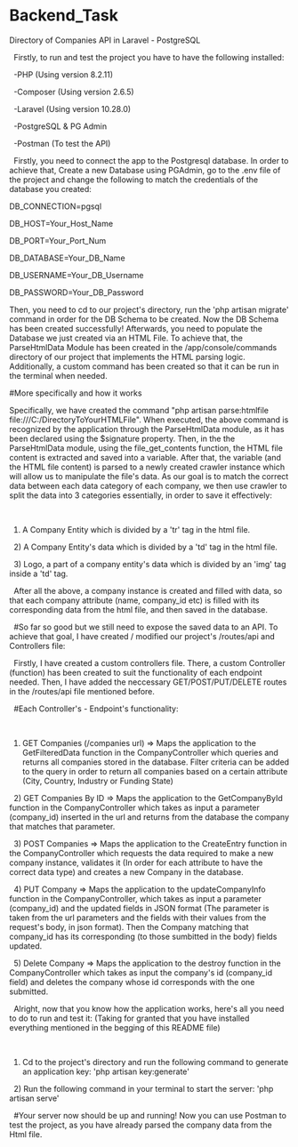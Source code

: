 # Backend_Task
Directory of Companies API in Laravel - PostgreSQL



&nbsp;
Firstly, to run and test the project you have to have the following installed: 


&nbsp;
-PHP (Using version 8.2.11)

&nbsp;
-Composer (Using version 2.6.5)

&nbsp;
-Laravel (Using version 10.28.0)

&nbsp;
-PostgreSQL & PG Admin 

&nbsp;
-Postman (To test the API)




&nbsp;
Firstly, you need to connect the app to the Postgresql database. In order to achieve that, Create a new Database using PGAdmin, go to the .env file of the project and change the following to match the credentials 
of the database you created:
&nbsp;

DB_CONNECTION=pgsql
&nbsp;

DB_HOST=Your_Host_Name
&nbsp;

DB_PORT=Your_Port_Num
&nbsp;

DB_DATABASE=Your_DB_Name
&nbsp;

DB_USERNAME=Your_DB_Username
&nbsp;

DB_PASSWORD=Your_DB_Password
&nbsp;

Then, you need to cd to our project's directory, run the 'php artisan migrate' command in order for the DB Schema to be created. Now the DB Schema has been created successfully!
Afterwards, you need to populate the Database we just created via an HTML File. To achieve that, the ParseHtmlData Module has been created in the /app/console/commands directory of our project that implements the HTML parsing logic.
Additionally, a custom command has been created so that it can be run in the terminal when needed. 
&nbsp;




#More specifically and how it works
&nbsp;

Specifically, we have created the command "php artisan parse:htmlfile file:///C:/DirectoryToYourHTMLFile". When executed, the above command is recognized by the application through the ParseHtmlData module, as it has been declared using the $signature property.
Then, in the the ParseHtmlData module, using the file_get_contents function, the HTML file content is extracted and saved into a variable. After that, the variable (and the HTML file content) is parsed to a newly created crawler instance which will allow us to manipulate the file's data.
As our goal is to match the correct data between each data category of each company, we then use crawler to split the data into 3 categories essentially, in order to save it effectively:

&nbsp;
1) A Company Entity which is divided by a 'tr' tag in the html file.

&nbsp;
2) A Company Entity's data which is divided by a 'td' tag in the html file.

&nbsp;
3) Logo, a part of a company entity's data which is divided by an 'img' tag inside a 'td' tag.

&nbsp;
After all the above, a company instance is created and filled with data, so that each company attribute (name, company_id etc) is filled with its corresponding data from the html file, and then saved in the database.




&nbsp;
#So far so good but we still need to expose the saved data to an API. To achieve that goal, I have created / modified our project's /routes/api and Controllers file:

&nbsp;
Firstly, I have created a custom controllers file. There, a custom Controller (function) has been created to suit the functionality of each endpoint needed. 
Then, I have added the neccessary GET/POST/PUT/DELETE routes in the /routes/api file mentioned before. 

&nbsp;
#Each Controller's - Endpoint's functionality: 

&nbsp;
1) GET Companies (/companies url) => Maps the application to the GetFilteredData function in the  CompanyController which queries and returns all companies stored in the database. Filter criteria can be added to the query in order to return all companies based on a certain attribute (City, Country, Industry or Funding State)

&nbsp;
2) GET Companies By ID => Maps the application to the GetCompanyById function in the CompanyController which takes as input a parameter (company_id) inserted in the url and returns from the database the company that matches that parameter.

&nbsp;
3) POST Companies => Maps the application to the CreateEntry function in the CompanyController which requests the data required to make a new company instance, validates it (In order for each attribute to have the correct data type) and creates a new Company in the database.

&nbsp;
4) PUT Company => Maps the application to the updateCompanyInfo function in the CompanyController, which takes as input a parameter (company_id) and the updated fields in JSON format (The parameter is taken from the url parameters and the fields with their values from the request's body, in json format). Then the Company matching that company_id has its corresponding (to those sumbitted in the body) fields updated.

&nbsp;
5) Delete Company => Maps the application to the destroy function in the CompanyController which takes as input the company's id (company_id field) and deletes the company whose id corresponds with the one submitted. 




&nbsp;
Alright, now that you know how the application works, here's all you need to do to run and test it: (Taking for granted that you have installed everything mentioned in the begging of this README file)


&nbsp;
1) Cd to the project's directory and run the following command to generate an application key: 'php artisan key:generate'

&nbsp;
2) Run the following command in your terminal to start the server: 'php artisan serve'


&nbsp;
#Your server now should be up and running! Now you can use Postman to test the project, as you have already parsed the company data from the Html file.











